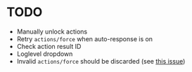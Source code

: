 # TODO

- Manually unlock actions
- Retry `actions/force` when auto-response is on
- Check action result ID
- Loglevel dropdown
- Invalid `actions/force` should be discarded (see [this issue](https://github.com/VedalAI/neuro-game-sdk/issues/14#issuecomment-2539497770))
